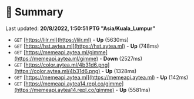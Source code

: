 # 📖 Summary
Last updated: **20/8/2022, 1:50:51 PTG "Asia/Kuala_Lumpur"**

- `GET` [https://lilr.ml](https://lilr.ml) - **Up** (5630ms)
- `GET` [https://hst.aytea.ml](https://hst.aytea.ml) - **Up** (748ms)
- `GET` [https://memeapi.aytea.ml/gimme](https://memeapi.aytea.ml/gimme) - **Down** (2527ms)
- `GET` [https://color.aytea.ml/4b31d6.png](https://color.aytea.ml/4b31d6.png) - **Up** (1328ms)
- `GET` [https://memeapi.aytea.ml](https://memeapi.aytea.ml) - **Up** (142ms)
- `GET` [https://memeapi.aytea14.repl.co/gimme](https://memeapi.aytea14.repl.co/gimme) - **Up** (5581ms)
